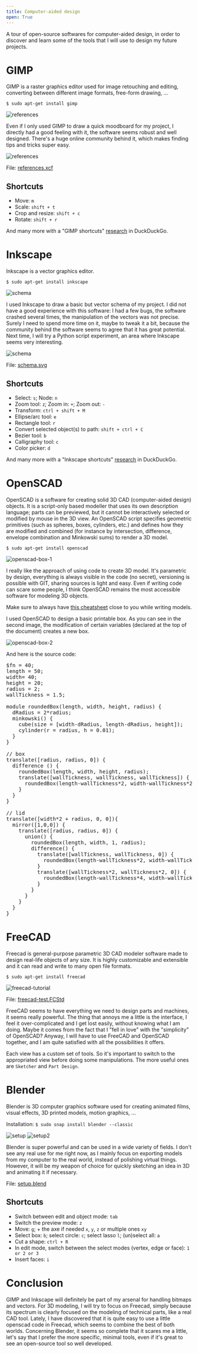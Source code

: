 ```yaml
---
title: Computer-aided design
open: True
---
```


A tour of open-source softwares for computer-aided design, in order to discover and learn some of the tools that I will use to design my future projects.

# GIMP

GIMP is a raster graphics editor used for image retouching and editing, converting between different image formats, free-form drawing, …

`$ sudo apt-get install gimp`

![references](references-making.jpg)

Even if I only used GIMP to draw a quick moodboard for my project, I directly had a good feeling with it, the software seems robust and well designed. There's a huge online community behind it, which makes finding tips and tricks super easy.

![references](references.jpg)

File: [references.xcf](https://cloud.antoine.studio/index.php/s/RKRdTDDCXPsSt4t/download?path=%2F02-cad&files=references.xcf)

## Shortcuts

- Move: `m`
- Scale: `shift + t`
- Crop and resize: `shift + c`
- Rotate: `shift + r`

And many more with a "GIMP shortcuts" [research](https://duckduckgo.com/?q=GIMP+shortcuts&t=canonical&atb=v195-1&ia=cheatsheet&iax=1) in DuckDuckGo.

# Inkscape

Inkscape is a vector graphics editor.

`$ sudo apt-get install inkscape`

![schema](schema-making.png)

I used Inkscape to draw a basic but vector schema of my project. I did not have a good experience with this software: I had a few bugs, the software crashed several times, the manipulation of the vectors was not precise. Surely I need to spend more time on it, maybe to tweak it a bit, because the community behind the software seems to agree that it has great potential. Next time, I will try a Python script experiment, an area where Inkscape seems very interesting.

![schema](schema.png)

File: [schema.svg](file:schema.svg)

## Shortcuts

- Select: `s`; Node: `n`
- Zoom tool: `z`; Zoom in: `+`; Zoom out: `-`
- Transform: `ctrl + shift + M`
- Ellipse/arc tool: `e`
- Rectangle tool: `r`
- Convert selected object(s) to path: `shift + ctrl + C`
- Bezier tool: `b`
- Calligraphy tool: `c`
- Color picker: `d`

And many more with a "Inkscape shortcuts" [research](https://duckduckgo.com/?q=Inkscape+shortcuts&t=canonical&atb=v195-1&ia=cheatsheet&iax=1) in DuckDuckGo.

# OpenSCAD

OpenSCAD is a software for creating solid 3D CAD (computer-aided design) objects. It is a script-only based modeller that uses its own description language; parts can be previewed, but it cannot be interactively selected or modified by mouse in the 3D view. An OpenSCAD script specifies geometric primitives (such as spheres, boxes, cylinders, etc.) and defines how they are modified and combined (for instance by intersection, difference, envelope combination and Minkowski sums) to render a 3D model.

`$ sudo apt-get install openscad`

![openscad-box-1](openscad-box-1.png)

I really like the approach of using code to create 3D model. It's parametric by design, everything is always visible in the code (no secret), versioning is possible with GIT, sharing sources is light and easy. Even if writing code can scare some people, I think OpenSCAD remains the most accessible software for modeling 3D objects.

Make sure to always have [this cheatsheet](https://www.openscad.org/cheatsheet/index.html) close to you while writing models.

I used OpenSCAD to design a basic printable box. As you can see in the second image, the modification of certain variables (declared at the top of the document) creates a new box.

![openscad-box-2](openscad-box-2.png)

And here is the source code:

<pre>
$fn = 40;
length = 50;
width= 40;
height = 20;
radius = 2;
wallTickness = 1.5;

module roundedBox(length, width, height, radius) {
  dRadius = 2*radius;
  minkowski() {
    cube(size = [width-dRadius, length-dRadius, height]);
    cylinder(r = radius, h = 0.01);
  }
}

// box
translate([radius, radius, 0]) {
  difference () {
    roundedBox(length, width, height, radius);
    translate([wallTickness, wallTickness, wallTickness]) {
      roundedBox(length-wallTickness*2, width-wallTickness*2, height, radius);
    }
  }
}

// lid
translate([width*2 + radius, 0, 0]){
  mirror([1,0,0]) {
    translate([radius, radius, 0]) {
      union() {
        roundedBox(length, width, 1, radius);
        difference() {
          translate([wallTickness, wallTickness, 0]) {
            roundedBox(length-wallTickness*2, width-wallTickness*2, 4, radius);
          }
          translate([wallTickness*2, wallTickness*2, 0]) {
            roundedBox(length-wallTickness*4, width-wallTickness*4, 6, radius);
          }
        }
      }
    }
  }
}
</pre>


# FreeCAD

Freecad is general-purpose parametric 3D CAD modeler software made to design real-life objects of any size. It is highly customizable and extensible and it can read and write to many open file formats.

`$ sudo apt-get install freecad`

![freecad-tutorial](freecad-tutorial.png)

File: [freecad-test.FCStd](file:freecad-test.FCStd)


FreeCAD seems to have everything we need to design parts and machines, it seems really powerful. The thing that annoys me a little is the interface, I feel it over-complicated and I get lost easily, without knowing what I am doing. Maybe it comes from the fact that I "fell in love" with the "simplicity" of OpenSCAD? Anyway, I will have to use FreeCAD and OpenSCAD together, and I am quite satisfied with all the possibilities it offers.

Each view has a custom set of tools. So it's important to switch to the appropriated view before doing some manipulations. The more useful ones are `Sketcher` and `Part Design`.

# Blender

Blender is 3D computer graphics software used for creating animated films, visual effects, 3D printed models, motion graphics, …

Installation: `$ sudo snap install blender --classic`

![setup](setup.jpg)
![setup2](setup2.jpg)

Blender is super powerful and can be used in a wide variety of fields. I don't see any real use for me right now, as I mainly focus on exporting models from my computer to the real world, instead of polishing virtual things. However, it will be my weapon of choice for quickly sketching an idea in 3D and animating it if necessary.

File: [setup.blend](file:setup.blend)

## Shortcuts

- Switch between edit and object mode: `tab`
- Switch the preview mode: `z`
- Move: `g`; + the axe if needed `x`, `y`, `z` or multiple ones `xy`
- Select box: `b`; select circle: `c`; select lasso `l`; (un)select all: `a`
- Cut a shape: `ctrl + R`
- In edit mode, switch between the select modes (vertex, edge or face): `1 or 2 or 3`
- Insert faces: `i`

# Conclusion

GIMP and Inkscape will definitely be part of my arsenal for handling bitmaps and
vectors. For 3D modeling, I will try to focus on Freecad, simply because its
spectrum is clearly focused on the modeling of technical parts, like a real CAD
tool. Lately, I have discovered that it is quite easy to use a little openscad
code in Freecad, which seems to combine the best of both worlds. Concerning
Blender, it seems so complete that it scares me a little, let's say that I
prefer the more specific, minimal tools, even if it's great to see an
open-source tool so well developed.
